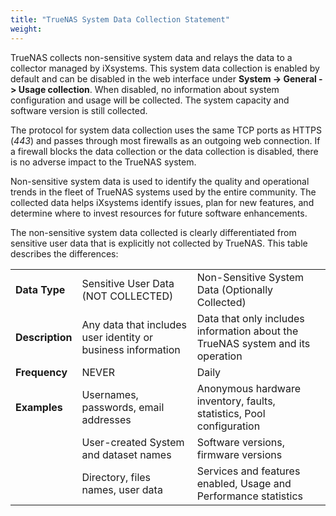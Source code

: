 ```yaml
---
title: "TrueNAS System Data Collection Statement"
weight:
---
```


TrueNAS collects non-sensitive system data and relays the data to a collector managed by iXsystems.
This system data collection is enabled by default and can be disabled in the web interface under **System -> General -> Usage collection**.
When disabled, no information about system configuration and usage will be collected.
The system capacity and software version is still collected.

The protocol for system data collection uses the same TCP ports as HTTPS (*443*) and passes through most firewalls as an outgoing web connection.
If a firewall blocks the data collection or the data collection is disabled, there is no adverse impact to the TrueNAS system.

Non-sensitive system data is used to identify the quality and operational trends in the fleet of TrueNAS systems used by the entire community.
The collected data helps iXsystems identify issues, plan for new features, and determine where to invest resources for future software enhancements.

The non-sensitive system data collected is clearly differentiated from sensitive user data that is explicitly not collected by TrueNAS.
This table describes the differences:

<table>
<tbody>
  <tr>
    <td><b>Data Type</b></td>
    <td>Sensitive User Data (NOT COLLECTED)</td>
    <td>Non-Sensitive System Data (Optionally Collected)</td>
  </tr>
  <tr>
    <td><b>Description</b></td>
    <td>Any data that includes user identity or business information</td>
    <td>Data that only includes information about the TrueNAS system and its operation</td>
  </tr>
  <tr>
    <td><b>Frequency</b></td>
    <td>NEVER</td>
    <td>Daily</td>
  </tr>
  <tr>
    <td><b>Examples</b></td>
    <td>Usernames, passwords, email addresses</td>
    <td>Anonymous hardware inventory, faults, statistics, Pool configuration</td>
  </tr>
  <tr>
    <td></td>
    <td>User-created System and dataset names</td>
    <td>Software versions, firmware versions</td>
  </tr>
  <tr>
  	<td></td>
  	<td>Directory, files names, user data</td>
  	<td>Services and features enabled, Usage and Performance statistics</td>
  </tr>
</tbody>
</table>